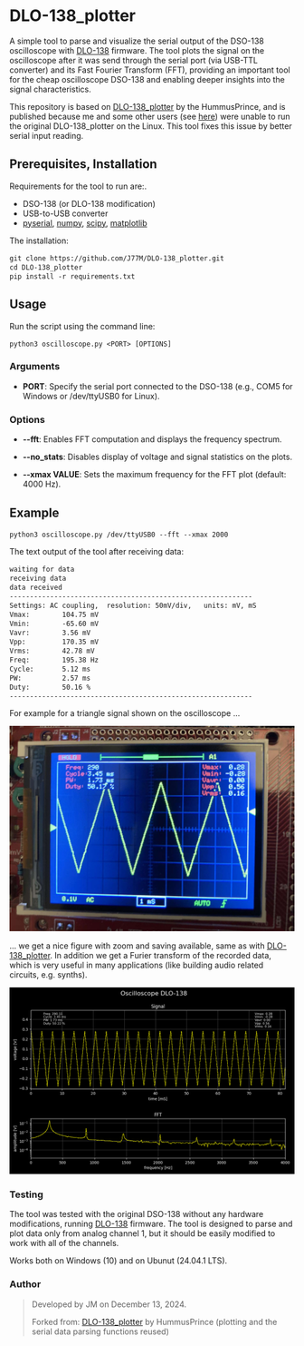 # DLO-138_plotter
A simple tool to parse and visualize the serial output of the DSO-138 oscilloscope with [DLO-138](https://github.com/ardyesp/DLO-138) firmware. The tool plots the signal on the oscilloscope after it was send through the serial port (via USB-TTL converter) and its Fast Fourier Transform (FFT), providing an important tool for the cheap oscilloscope DSO-138 and enabling deeper insights into the signal characteristics.

This repository is based on [DLO-138_plotter](https://github.com/HummusPrince/DLO-138_plotter) by the HummusPrince, and is published because me and some other users (see [here](https://github.com/ardyesp/DLO-138/issues/23)) were unable to run the original DLO-138_plotter on the Linux. This tool fixes this issue by better serial input reading.

## Prerequisites, Installation

Requirements for the tool to run are:.
 - DSO-138 (or DLO-138 modification)
 - USB-to-USB converter
 - [pyserial](https://pyserial.readthedocs.io/en/latest/index.html), [numpy](https://numpy.org/install/), [scipy](https://scipy.org/install/), [matplotlib](https://matplotlib.org/stable/install/index.html)


The installation:
```
git clone https://github.com/J77M/DLO-138_plotter.git
cd DLO-138_plotter
pip install -r requirements.txt
```

## Usage
Run the script using the command line:
```
python3 oscilloscope.py <PORT> [OPTIONS]
```
### Arguments

 - **PORT**: Specify the serial port connected to the DSO-138 (e.g., COM5 for Windows or /dev/ttyUSB0 for Linux).

### Options

- **--fft**: Enables FFT computation and displays the frequency spectrum.

- **--no_stats**: Disables display of voltage and signal statistics on the plots.

- **--xmax VALUE**: Sets the maximum frequency for the FFT plot (default: 4000 Hz).

## Example
```
python3 oscilloscope.py /dev/ttyUSB0 --fft --xmax 2000
```
The text output of the tool after receiving data:
```
waiting for data
receiving data
data received
------------------------------------------------------------
Settings: AC coupling, 	resolution: 50mV/div, 	units: mV, mS
Vmax:		 104.75 mV
Vmin:		 -65.60 mV
Vavr:		 3.56 mV
Vpp:		 170.35 mV
Vrms:		 42.78 mV
Freq:		 195.38 Hz
Cycle:		 5.12 ms
PW:		     2.57 ms
Duty:		 50.16 %
------------------------------------------------------------
```

 For example for a triangle signal shown on the oscilloscope ...

![hard](figs/triangle_hard.png "hard")

... we get a nice figure with zoom and saving available, same as with [DLO-138_plotter](https://github.com/HummusPrince/DLO-138_plotter). In addition we get a Furier transform of the recorded data, which is very useful in many applications (like building audio related circuits, e.g. synths).

![soft](figs/triangle_soft.png "soft")


### Testing
The tool was tested with the original DSO-138 without any hardware modifications, running [DLO-138](https://github.com/ardyesp/DLO-138) firmware. The tool is designed to parse and plot data only from analog channel 1, but it should be easily modified to work with all of the channels. 

Works both on Windows (10) and on Ubunut (24.04.1 LTS).


### Author

>Developed by JM on December 13, 2024.
>
>Forked from: [DLO-138_plotter](https://github.com/HummusPrince/DLO-138_plotter) by HummusPrince (plotting and the serial data parsing functions reused)